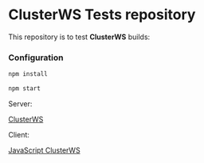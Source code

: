 # ClusterWS Tests repository

This repository is to test **ClusterWS** builds:

### Configuration

```js
npm install
```

```js
npm start
```

Server: 

[ClusterWS](https://github.com/goriunov/ClusterWS)

Client:

[JavaScript ClusterWS](https://github.com/goriunov/ClusterWS-Client-JS)  